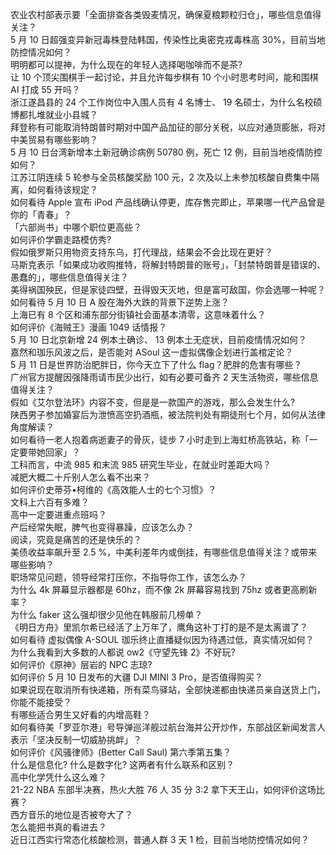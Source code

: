 农业农村部表示要「全面排查各类毁麦情况，确保夏粮颗粒归仓」，哪些信息值得关注？  
5 月 10 日超强变异新冠毒株登陆韩国，传染性比奥密克戎毒株高 30%，目前当地防控情况如何？  
明明都可以提神，为什么现在的年轻人选择喝咖啡而不是茶?  
让 10 个顶尖围棋手一起讨论，并且允许每步棋有 10 个小时思考时间，能和围棋 AI 打成 55 开吗？  
浙江遂昌县的 24 个工作岗位中入围人员有 4 名博士、 19 名硕士，为什么名校硕博都扎堆就业小县城？  
拜登称有可能取消特朗普时期对中国产品加征的部分关税，以应对通货膨胀，将对中美贸易有哪些影响？  
5 月 10 日台湾新增本土新冠确诊病例 50780 例，死亡 12 例，目前当地疫情防控如何？  
江苏江阴连续 5 轮参与全员核酸奖励 100 元，2 次及以上未参加核酸自费集中隔离，如何看待该规定？  
如何看待 Apple 宣布 iPod 产品线确认停更，库存售完即止，苹果哪一代产品曾是你的「青春」？  
「六部尚书」中哪个职位更高些？  
如何评价学霸走路模仿秀?  
假如俄罗斯只用物资支持东乌，打代理战，结果会不会比现在更好？  
马斯克表示「如果成功收购推特，将解封特朗普的账号」，「封禁特朗普是错误的、愚蠢的」，哪些信息值得关注？  
美得祸国殃民，但是家徒四壁，丑得毁天灭地，但是富可敌国，你会选哪一种呢？  
如何看待 5 月 10 日 A 股在海外大跌的背景下逆势上涨？  
上海已有 8 个区和浦东部分街镇社会面基本清零，这意味着什么？  
如何评价《海贼王》漫画 1049 话情报？  
5 月 10 日北京新增 24 例本土确诊、 13 例本土无症状，目前疫情情况如何？  
嘉然和珈乐风波之后，是否能对 ASoul 这一虚拟偶像企划进行盖棺定论？  
5 月 11 日是世界防治肥胖日，你今天立下了什么 flag？肥胖的危害有哪些？  
广州官方提醒因强降雨请市民少出行，如有必要可备齐 2 天生活物资，哪些信息值得关注？  
假如《艾尔登法环》内容不变，但是是一款国产的游戏，那么会发生什么?  
陕西男子参加婚宴后为泄愤高空扔酒瓶，被法院判处有期徒刑七个月，如何从法律角度解读？  
如何看待一老人抱着病逝妻子的骨灰，徒步 7 小时走到上海虹桥高铁站，称「一定要带她回家」？  
工科而言，中流 985 和末流 985 研究生毕业，在就业时差距大吗？  
减肥大概二十斤别人怎么看不出来？  
如何评价史蒂芬•柯维的《高效能人士的七个习惯》？  
文科上六百有多难？  
高中一定要进重点班吗？  
产后经常失眠，脾气也变得暴躁，应该怎么办？  
阅读，究竟是痛苦的还是快乐的？  
美债收益率飙升至 2.5 %，中美利差年内或倒挂，有哪些信息值得关注？或带来哪些影响？  
职场常见问题，领导经常打压你，不指导你工作，该怎么办？  
为什么 4k 屏幕显示器都是 60hz，而不像 2k 屏幕容易找到 75hz 或者更高刷新率？  
为什么 faker 这么强却很少见他在韩服前几榜单？  
《明日方舟》里凯尔希已经活了上万年了，鹰角这补丁打的是不是太离谱了？  
如何看待 虚拟偶像 A-SOUL 珈乐终止直播疑似因为待遇过低，真实情况如何？  
为什么我看到大多数的人都说 ow2《守望先锋 2》不好玩?  
如何评价《原神》层岩的 NPC 志琼?  
如何评价 5 月 10 日发布的大疆 DJI MINI 3 Pro，是否值得购买？  
如果说现在取消所有快递箱，所有菜鸟驿站，全部快递都由快递员亲自送货上门，你能不能接受？  
有哪些适合男生又好看的内增高鞋？  
如何看待美「罗亚尔港」号导弹巡洋舰过航台海并公开炒作，东部战区新闻发言人表示「坚决反制一切威胁挑衅」？  
如何评价《风骚律师》(Better Call Saul) 第六季第五集？  
什么是信息化? 什么是数字化? 这两者有什么联系和区别？  
高中化学凭什么这么难？  
21-22 NBA 东部半决赛，热火大胜 76 人 35 分 3:2 拿下天王山，如何评价这场比赛？  
西方音乐的地位是否被夸大了？  
怎么能把书真的看进去？  
近日江西实行常态化核酸检测，普通人群 3 天 1 检，目前当地防控情况如何？  
